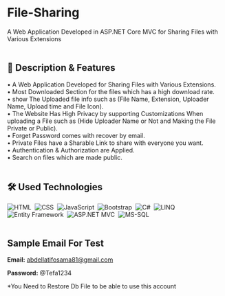 # File-Sharing
A Web Application Developed in ASP.NET Core MVC for Sharing Files with Various Extensions
<br>
<br>
## 📜 Description & Features

•	A Web Application Developed for Sharing Files with Various Extensions.
<br>
•	Most Downloaded Section for the files which has a high download rate.
<br>
•	show The Uploaded file info such as (File Name, Extension, Uploader Name, Upload time and File Icon).
<br>
•	The Website Has High Privacy by supporting Customizations When uploading a File such as (Hide Uploader Name or Not and Making the File Private or Public).
<br>
•	Forget Password comes with recover by email.
<br>
•	Private Files have a Sharable Link to share with everyone you want.
<br>
•	Authentication & Authorization are Applied.
<br>
•	Search on files which are made public.
 <br>
 <br>
## 🛠 Used Technologies

![HTML](https://img.shields.io/badge/-HTML-05122A?style=flat&logo=HTML5)&nbsp;
![CSS](https://img.shields.io/badge/-CSS-05122A?style=flat&logo=CSS3&logoColor=1572B6)&nbsp;
![JavaScript](https://img.shields.io/badge/-JavaScript-05122A?style=flat&logo=javascript)&nbsp;
![Bootstrap](https://img.shields.io/badge/-Bootstrap-05122A?style=flat&logo=bootstrap&logoColor=563D7C)&nbsp;
![C#](https://img.shields.io/badge/-csharp-05122A?style=flat&logo=Csharp)&nbsp;
![LINQ](https://img.shields.io/badge/-LINQ-05122A?style=flat)&nbsp;
![Entity Framework](https://img.shields.io/badge/-Entity%20Framework-05122A?style=flat)&nbsp;
![ASP.NET MVC](https://img.shields.io/badge/-ASP.NET%20MVC-05122A?style=flat)&nbsp;
![MS-SQL](https://img.shields.io/badge/-MS%20SQL-05122A?style=flat&logo=microsoft-sql-server)&nbsp;
<br>
<br>
## Sample Email For Test
**Email:** abdellatifosama81@gmail.com

**Password:** @Tefa1234
<br>

*You Need to Restore Db File to be able to use this account
